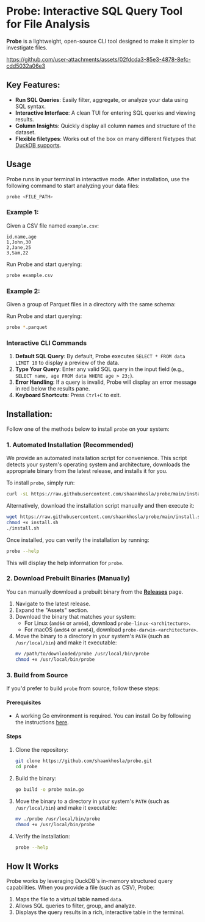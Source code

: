 # Probe: Interactive SQL Query Tool for File Analysis 

**Probe** is a lightweight, open-source CLI tool designed to make it simpler to investigate files. 


https://github.com/user-attachments/assets/02fdcda3-85e3-4878-8efc-cdd5032a06e3


## Key Features:

- **Run SQL Queries**: Easily filter, aggregate, or analyze your data using SQL syntax.
- **Interactive Interface**: A clean TUI for entering SQL queries and viewing results.
- **Column Insights**: Quickly display all column names and structure of the dataset.
- **Flexible filetypes**: Works out of the box on many different filetypes that [DuckDB supports]([url](https://duckdb.org/docs/data/data_sources.html)).

## Usage
Probe runs in your terminal in interactive mode. After installation, use the following command to start analyzing your data files:

```bash
probe <FILE_PATH>
```

### Example 1:
Given a CSV file named `example.csv`:
```csv
id,name,age
1,John,30
2,Jane,25
3,Sam,22
```

Run Probe and start querying:
```bash
probe example.csv
```

### Example 2:
Given a group of Parquet files in a directory with the same schema:

Run Probe and start querying:
```bash
probe *.parquet
```

### Interactive CLI Commands
1. **Default SQL Query**: By default, Probe executes `SELECT * FROM data LIMIT 10` to display a preview of the data.
2. **Type Your Query**: Enter any valid SQL query in the input field (e.g., `SELECT name, age FROM data WHERE age > 23;`).
3. **Error Handling**: If a query is invalid, Probe will display an error message in red below the results pane.
4. **Keyboard Shortcuts**: Press `Ctrl+C` to exit.


## Installation:
Follow one of the methods below to install `probe` on your system:


### **1. Automated Installation (Recommended)**

We provide an automated installation script for convenience. This script detects your system's operating system and architecture, downloads the appropriate binary from the latest release, and installs it for you.

To install `probe`, simply run:

```bash
curl -sL https://raw.githubusercontent.com/shaankhosla/probe/main/install.sh | bash
```

Alternatively, download the installation script manually and then execute it:

```bash
wget https://raw.githubusercontent.com/shaankhosla/probe/main/install.sh
chmod +x install.sh
./install.sh
```

Once installed, you can verify the installation by running:

```bash
probe --help
```

This will display the help information for `probe`.


### **2. Download Prebuilt Binaries (Manually)**

You can manually download a prebuilt binary from the **[Releases](https://github.com/shaankhosla/probe/releases)** page.

1. Navigate to the latest release.
2. Expand the "Assets" section.
3. Download the binary that matches your system:
   - For Linux (`amd64` or `arm64`), download `probe-linux-<architecture>`.
   - For macOS (`amd64` or `arm64`), download `probe-darwin-<architecture>`.
4. Move the binary to a directory in your system's `PATH` (such as `/usr/local/bin`) and make it executable:
   ```bash
   mv /path/to/downloaded/probe /usr/local/bin/probe
   chmod +x /usr/local/bin/probe
   ```


### **3. Build from Source**

If you'd prefer to build `probe` from source, follow these steps:

#### Prerequisites
- A working Go environment is required. You can install Go by following the instructions [here](https://golang.org/doc/install).

#### Steps
1. Clone the repository:
   ```bash
   git clone https://github.com/shaankhosla/probe.git
   cd probe
   ```

2. Build the binary:
   ```bash
   go build -o probe main.go
   ```

3. Move the binary to a directory in your system's `PATH` (such as `/usr/local/bin`) and make it executable:
   ```bash
   mv ./probe /usr/local/bin/probe
   chmod +x /usr/local/bin/probe
   ```

4. Verify the installation:
   ```bash
   probe --help
   ```

## How It Works
Probe works by leveraging DuckDB's in-memory structured query capabilities. When you provide a file (such as CSV), Probe:
1. Maps the file to a virtual table named `data`.
2. Allows SQL queries to filter, group, and analyze.
3. Displays the query results in a rich, interactive table in the terminal.


